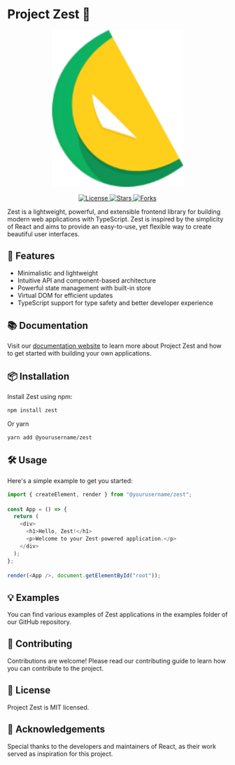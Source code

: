 # Project Zest 🍋

<p align="center">
  <img src="/assets/logo-small.png" alt="Zest Logo" width="300">
</p>

<p align="center">
  <a href="https://github.com/yourusername/project-zest/blob/main/LICENSE">
    <img src="https://img.shields.io/github/license/yourusername/project-zest" alt="License">
  </a>
  <a href="https://github.com/yourusername/project-zest/stargazers">
    <img src="https://img.shields.io/github/stars/yourusername/project-zest" alt="Stars">
  </a>
  <a href="https://github.com/yourusername/project-zest/network/members">
    <img src="https://img.shields.io/github/forks/yourusername/project-zest" alt="Forks">
  </a>
</p>

Zest is a lightweight, powerful, and extensible frontend library for building modern web applications with TypeScript. Zest is inspired by the simplicity of React and aims to provide an easy-to-use, yet flexible way to create beautiful user interfaces.

## 🚀 Features

- Minimalistic and lightweight
- Intuitive API and component-based architecture
- Powerful state management with built-in store
- Virtual DOM for efficient updates
- TypeScript support for type safety and better developer experience

## 📚 Documentation

Visit our [documentation website](https://your-documentation-url.com) to learn more about Project Zest and how to get started with building your own applications.

## 📦 Installation

Install Zest using npm:

```bash
npm install zest
```

Or yarn

```bash
yarn add @yourusername/zest
```

## 🛠️ Usage

Here's a simple example to get you started:

```typescript
import { createElement, render } from "@yourusername/zest";

const App = () => {
  return (
    <div>
      <h1>Hello, Zest!</h1>
      <p>Welcome to your Zest-powered application.</p>
    </div>
  );
};

render(<App />, document.getElementById("root"));
```

## 💡 Examples

You can find various examples of Zest applications in the examples folder of our GitHub repository.

## 🤝 Contributing

Contributions are welcome! Please read our contributing guide to learn how you can contribute to the project.

## 📃 License

Project Zest is MIT licensed.

## 🙌 Acknowledgements

Special thanks to the developers and maintainers of React, as their work served as inspiration for this project.
